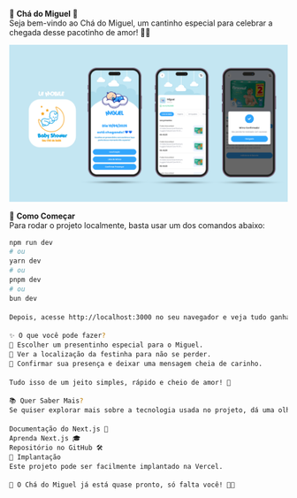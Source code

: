 🎀 **Chá do Miguel** 🎀  
Seja bem-vindo ao Chá do Miguel, um cantinho especial para celebrar a chegada desse pacotinho de amor! 👶💙

![alt text](<public/Prancheta 1.png>)

🚀 **Como Começar**  
Para rodar o projeto localmente, basta usar um dos comandos abaixo:

```bash
npm run dev
# ou
yarn dev
# ou
pnpm dev
# ou
bun dev

Depois, acesse http://localhost:3000 no seu navegador e veja tudo ganhando vida! ✨

✨ O que você pode fazer?
🌟 Escolher um presentinho especial para o Miguel.
📍 Ver a localização da festinha para não se perder.
💌 Confirmar sua presença e deixar uma mensagem cheia de carinho.

Tudo isso de um jeito simples, rápido e cheio de amor! 💙

📚 Quer Saber Mais?
Se quiser explorar mais sobre a tecnologia usada no projeto, dá uma olhadinha nestes links:

Documentação do Next.js 📖
Aprenda Next.js 🎓
Repositório no GitHub 🛠️
🚀 Implantação
Este projeto pode ser facilmente implantado na Vercel.

📌 O Chá do Miguel já está quase pronto, só falta você! 💙✨
```
